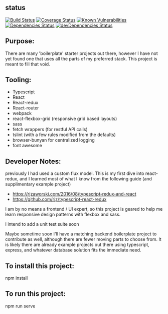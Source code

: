 ## status
[![Build Status](https://travis-ci.org/KyleGalvin/frontendBoilerplate.svg?branch=master)](https://travis-ci.org/KyleGalvin/frontendBoilerplate)
[![Coverage Status](https://coveralls.io/repos/github/KyleGalvin/frontendBoilerplate/badge.svg?branch=master)](https://coveralls.io/github/KyleGalvin/frontendBoilerplate?branch=master)
[![Known Vulnerabilities](https://snyk.io/test/github/kylegalvin/frontendboilerplate/badge.svg)](https://snyk.io/test/github/kylegalvin/frontendboilerplate)
[![Dependencies Status](https://david-dm.org/KyleGalvin/frontendBoilerplate.svg)](https://david-dm.org/KyleGalvin/frontendBoilerplate)
[![devDependencies Status](https://david-dm.org/KyleGalvin/frontendBoilerplate/dev-status.svg)](https://david-dm.org/KyleGalvin/frontendBoilerplate?type=dev)

## Purpose:

There are many 'boilerplate' starter projects out there, however I have not yet found one that uses all the parts of my preferred stack. This project is meant to fill that void.

## Tooling: 

* Typescript
* React
* React-redux
* React-router
* webpack
* react-flexbox-grid (responsive grid based layouts)
* sass
* fetch wrappers (for restful API calls)
* tslint (with a few rules modified from the defaults)
* browser-bunyan for centralized logging
* font awesome

## Developer Notes:

previously I had used a custom flux model. This is my first dive into react-redux, and I learned most of what I know from the following guide (and supplimentary example project)

* https://rjzaworski.com/2016/08/typescript-redux-and-react
* https://github.com/rjz/typescript-react-redux

I am by no means a frontend / UI expert, so this project is geared to help me learn responsive design patterns with flexbox and sass.

I intend to add a unit test suite soon

Maybe sometime soon I'll have a matching backend boilerplate project to contribute as well, although there are fewer moving parts to choose from. It is likely there are already example projects out there using typescript, express, and whatever database solution fits the immediate need.

## To install this project:

npm install

## To run this project:

npm run serve

